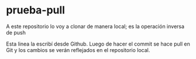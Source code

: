 # prueba-pull
A este repositorio lo voy a clonar de manera local; es la operación inversa de push

Esta linea la escribí desde Github. Luego de hacer el commit se hace pull en Git y los cambios se verán reflejados en el repositorio local.
